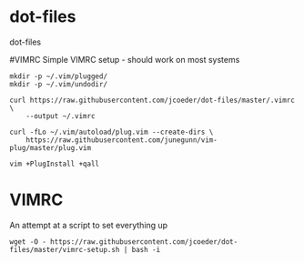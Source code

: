 # dot-files
dot-files

#VIMRC
Simple VIMRC setup - should work on most systems
```
mkdir -p ~/.vim/plugged/
mkdir -p ~/.vim/undodir/

curl https://raw.githubusercontent.com/jcoeder/dot-files/master/.vimrc \
    --output ~/.vimrc

curl -fLo ~/.vim/autoload/plug.vim --create-dirs \
    https://raw.githubusercontent.com/junegunn/vim-plug/master/plug.vim

vim +PlugInstall +qall
```

# VIMRC
An attempt at a script to set everything up
```
wget -O - https://raw.githubusercontent.com/jcoeder/dot-files/master/vimrc-setup.sh | bash -i
```
